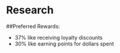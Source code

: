 # Research
 ##Preferred Rewards:
  - 37% like receiving loyalty discounts
  - 30% like earning points for dollars spent